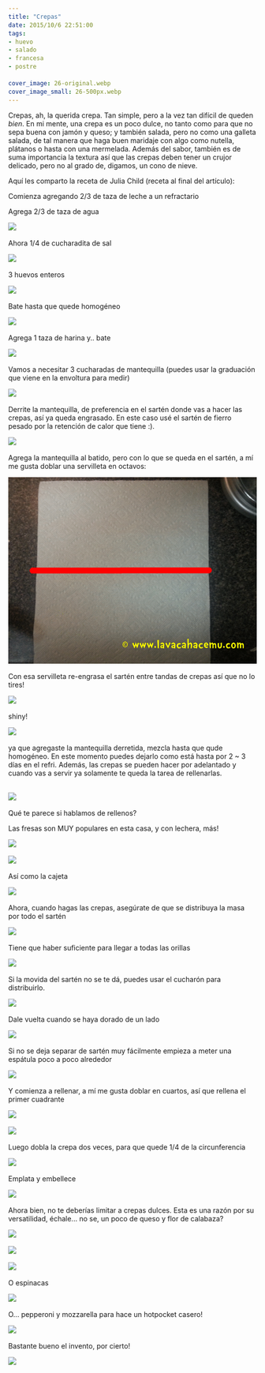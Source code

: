 ```yaml
---
title: "Crepas"
date: 2015/10/6 22:51:00
tags: 
- huevo
- salado
- francesa
- postre

cover_image: 26-original.webp
cover_image_small: 26-500px.webp
---
```

Crepas, ah, la querida crepa. Tan simple, pero a la vez tan difícil de queden _bien_. En mi mente, una crepa es un poco dulce, no tanto como para que no sepa buena con jamón y queso; y también salada, pero no como una galleta salada, de tal manera que haga buen maridaje con algo como nutella, plátanos o hasta con una mermelada. Además del sabor, también es de suma importancia la textura así que las crepas deben tener un crujor delicado, pero no al grado de, digamos, un cono de nieve.

Aquí les comparto la receta de Julia Child (receta al final del artículo): 

Comienza agregando 2/3 de taza de leche a un refractario

<!-- 

[](01-800px.webp) 

-->

Agrega 2/3 de taza de agua

[![](02)](02-800px.webp)
  
Ahora 1/4 de cucharadita de sal

[![](03)](03-800px.webp)
  
3 huevos enteros

[![](04)](04-800px.webp)
  
Bate hasta que quede homogéneo

[![](05.gif)](05.gif)
  
Agrega 1 taza de harina y.. bate

[![](06)](06-800px.webp)
  
Vamos a necesitar 3 cucharadas de mantequilla (puedes usar la graduación que viene en la envoltura para medir)

[![](07)](07-800px.webp)
  
Derrite la mantequilla, de preferencia en el sartén donde vas a hacer las crepas, así ya queda engrasado. En este caso usé el sartén de fierro pesado por la retención de calor que tiene :).

[![](08)](08-800px.webp)
  
Agrega la mantequilla al batido, pero con lo que se queda en el sartén, a mí me gusta doblar una servilleta en octavos: 

[![](09.gif)](09.gif)
  
Con esa servilleta re-engrasa el sartén entre tandas de crepas así que no lo tires!

[![](10)](10-800px.webp)
  
shiny!  

[![](11)](11-800px.webp)
  
ya que agregaste la mantequilla derretida, mezcla hasta que qude homogéneo. En este momento puedes dejarlo como está hasta por 2 ~ 3 días en el refri. Además, las crepas se pueden hacer por adelantado y cuando vas a servir ya solamente te queda la tarea de rellenarlas.

[  
![](20150429_205923.gif)](20150429_205923.gif)

Qué te parece si hablamos de rellenos?

Las fresas son MUY populares en esta casa, y con lechera, más!

[![](13)](13-800px.webp)

[![](14)](14-800px.webp)

Así como la cajeta

[![](12)](12-800px.webp)
  
Ahora, cuando hagas las crepas, asegúrate de que se distribuya la masa por todo el sartén

[![](15.gif)](15.gif)

Tiene que haber suficiente para llegar a todas las orillas

[![](16)](16-800px.webp)

Si la movida del sartén no se te dá, puedes usar el cucharón para distribuirlo.

[![](16a)](16a-800px.webp)

Dale vuelta cuando se haya dorado de un lado

[![](18)](18-800px.webp)

Si no se deja separar de sartén muy fácilmente empieza a meter una espátula poco a poco alrededor

[![](17.gif)](17.gif)

Y comienza a rellenar, a mí me gusta doblar en cuartos, así que rellena el primer cuadrante  

[![](19)](19-800px.webp)

[![](20)](20-800px.webp)

Luego dobla la crepa dos veces, para que quede 1/4 de la circunferencia  

[![](21)](21-800px.webp)

Emplata y embellece

[![](22)](22-800px.webp)

Ahora bien, no te deberías limitar a crepas dulces. Esta es una razón por su versatilidad, échale... no se, un poco de queso y flor de calabaza?

[![](23)](23-800px.webp)

[![](24)](24-800px.webp)

[![](25)](25-800px.webp)
  
O espinacas

[![](26)](26-800px.webp)
  
O... pepperoni y mozzarella para hace un hotpocket casero!

[![](27)](27-800px.webp)
  
Bastante bueno el invento, por cierto!

[![](28)](28-800px.webp)
